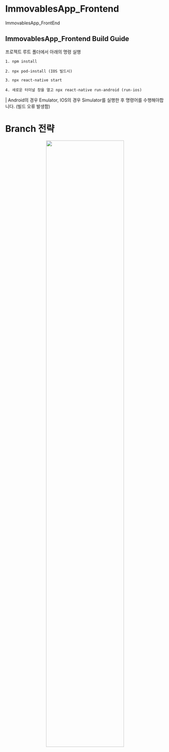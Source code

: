 # ImmovablesApp_Frontend

ImmovablesApp_FrontEnd

## ImmovablesApp_Frontend Build Guide

프로젝트 루트 폴더에서 아래의 명령 실행

```
1. npm install

2. npx pod-install (IOS 빌드시)

3. npx react-native start

4. 새로운 터미널 창을 열고 npx react-native run-android (run-ios)

```

| Android의 경우 Emulator, IOS의 경우 Simulator를 실행한 후 명령어를 수행해야합니다. (빌드 오류 발생함)

# Branch 전략

<div align="center">
<img src="https://user-images.githubusercontent.com/45858414/147107265-7635f1c3-8a2a-4ecf-a1d0-692ba4f0217c.png" width=70% height=70%/>
</div>
